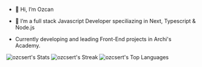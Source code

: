- 👋 Hi, I’m Ozcan

- 🌱 I’m a full stack Javascript Developer speciliazing in Next, Typescript & Node.js

-  Currently developing and leading Front-End projects in Archi's Academy.




  ![ozcsert's Stats](https://github-readme-stats.vercel.app/api?username=ozcsert&theme=shades-of-purple&show_icons=true&hide_border=true&count_private=true)
                ![ozcsert's Streak](https://github-readme-streak-stats.herokuapp.com/?user=ozcsert&theme=shades-of-purple&hide_border=true)
                                     ![ozcsert's Top Languages](https://github-readme-stats.vercel.app/api/top-langs/?username=ozcsert&theme=shades-of-purple&show_icons=true&hide_border=true&layout=compact)
